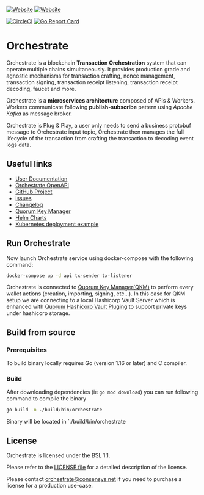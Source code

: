 [![Website](https://img.shields.io/website?label=documentation&url=https%3A%2F%2Fdocs.orchestrate.consensys.net%2F)](https://docs.orchestrate.consensys.net/)
[![Website](https://img.shields.io/website?url=https%3A%2F%2Fconsensys.net%2Forchestrate%2F)](https://consensys.net/quorum/)

[![CircleCI](https://img.shields.io/circleci/build/gh/ConsenSys/orchestrate?token=7062612dcd5a98913aa1b330ae48b6a527be52eb)](https://circleci.com/gh/ConsenSys/orchestrate)
[![Go Report Card](https://goreportcard.com/badge/github.com/ConsenSys/orchestrate)](https://goreportcard.com/report/github.com/ConsenSys/orchestrate)

# Orchestrate

Orchestrate is a blockchain **Transaction Orchestration** system that can operate multiple chains simultaneously.
It provides production grade and agnostic mechanisms for transaction crafting, nonce management, transaction signing, transaction receipt listening, transaction receipt decoding, faucet and more.

Orchestrate is a **microservices architecture** composed of APIs & Workers. 
Workers communicate following **publish-subscribe** pattern using *Apache Kafka* as message broker. 

Orchestrate is Plug & Play, a user only needs to send a business protobuf message to Orchestrate input topic,
Orchestrate then manages the full lifecycle of the transaction from crafting the transaction to decoding event logs data.

## Useful links

* [User Documentation](http://docs.orchestrate.consensys.net/)
* [Orchestrate OpenAPI](http://localhost:8031/swagger)
* [GitHub Project](https://github.com/ConsenSys/orchestrate)
* [issues](https://github.com/ConsenSys/orchestrate/issues)
* [Changelog](https://github.com/ConsenSys/orchestrate/blob/main/CHANGELOG.md)
* [Quorum Key Manager](https://github.com/orchestrate/quorum-key-manager)
* [Helm Charts](https://github.com/ConsenSys/orchestrate-helm)
* [Kubernetes deployment example](https://github.com/ConsenSys/orchestrate-kubernetes)

## Run Orchestrate

Now launch Orchestrate service using docker-compose with the following command:

```bash
docker-compose up -d api tx-sender tx-listener
```

Orchestrate is connected to [Quorum Key Manager(QKM)](https://github.com/ConsenSys/quorum-key-manager) to perform every
wallet actions (creation, importing, signing, etc...). In this case for QKM setup we are 
 connecting to a local Hashicorp Vault Server which is enhanced with [Quorum Hashicorp Vault Pluging](https://github.com/ConsenSys/quorum-hashicorp-vault-plugin)
 to support private keys under hashicorp storage. 

## Build from source

### Prerequisites

To build binary locally requires Go (version 1.16 or later) and C compiler. 

### Build

After downloading dependencies (ie `go mod download`) you can run following command to compile the binary

```bash
go build -o ./build/bin/orchestrate
```

Binary will be located in `./build/bin/orchestrate

## License

Orchestrate is licensed under the BSL 1.1.

Please refer to the [LICENSE file](LICENSE) for a detailed description of the license.

Please contact [orchestrate@consensys.net](mailto:orchestrate@consensys.net) if you need to purchase a license for a production use-case.  


